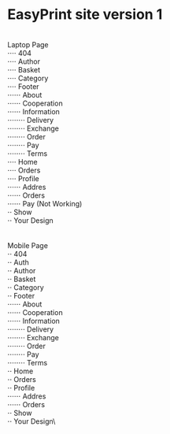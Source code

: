 # EasyPrint site version 1
\
Laptop Page\
⋅⋅⋅⋅ 404\
⋅⋅⋅⋅ Author\
⋅⋅⋅⋅ Basket\
⋅⋅⋅⋅ Category\
⋅⋅⋅⋅ Footer\
⋅⋅⋅⋅⋅⋅ About\
⋅⋅⋅⋅⋅⋅ Cooperation\
⋅⋅⋅⋅⋅⋅ Information\
⋅⋅⋅⋅⋅⋅⋅⋅ Delivery\
⋅⋅⋅⋅⋅⋅⋅⋅ Exchange\
⋅⋅⋅⋅⋅⋅⋅⋅ Order\
⋅⋅⋅⋅⋅⋅⋅⋅ Pay\
⋅⋅⋅⋅⋅⋅⋅⋅ Terms\
⋅⋅⋅⋅ Home\
⋅⋅⋅⋅ Orders\
⋅⋅⋅⋅ Profile\
⋅⋅⋅⋅⋅⋅ Addres\
⋅⋅⋅⋅⋅⋅ Orders\
⋅⋅⋅⋅⋅⋅ Pay (Not Working)\
⋅⋅ Show\
⋅⋅ Your Design\
\
\
Mobile Page\
⋅⋅ 404 \
⋅⋅ Auth \
⋅⋅ Author\
⋅⋅ Basket\
⋅⋅ Category\
⋅⋅ Footer\
⋅⋅⋅⋅⋅⋅ About\
⋅⋅⋅⋅⋅⋅ Cooperation\
⋅⋅⋅⋅⋅⋅ Information\
⋅⋅⋅⋅⋅⋅⋅⋅ Delivery\
⋅⋅⋅⋅⋅⋅⋅⋅ Exchange\
⋅⋅⋅⋅⋅⋅⋅⋅ Order\
⋅⋅⋅⋅⋅⋅⋅⋅ Pay\
⋅⋅⋅⋅⋅⋅⋅⋅ Terms\
⋅⋅ Home\
⋅⋅ Orders\
⋅⋅ Profile\
⋅⋅⋅⋅⋅⋅ Addres\
⋅⋅⋅⋅⋅⋅ Orders\
⋅⋅ Show\
⋅⋅ Your Design\